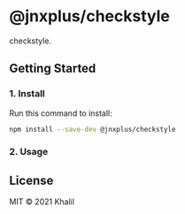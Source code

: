 # @jnxplus/checkstyle

checkstyle.

## Getting Started

### 1. Install

Run this command to install:

```bash
npm install --save-dev @jnxplus/checkstyle
```

### 2. Usage

## License

MIT © 2021 Khalil
